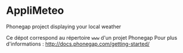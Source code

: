 # AppliMeteo
Phonegap project displaying your local weather

Ce dépot correspond au répertoire `www` d'un projet Phonegap
Pour plus d'informations : http://docs.phonegap.com/getting-started/
